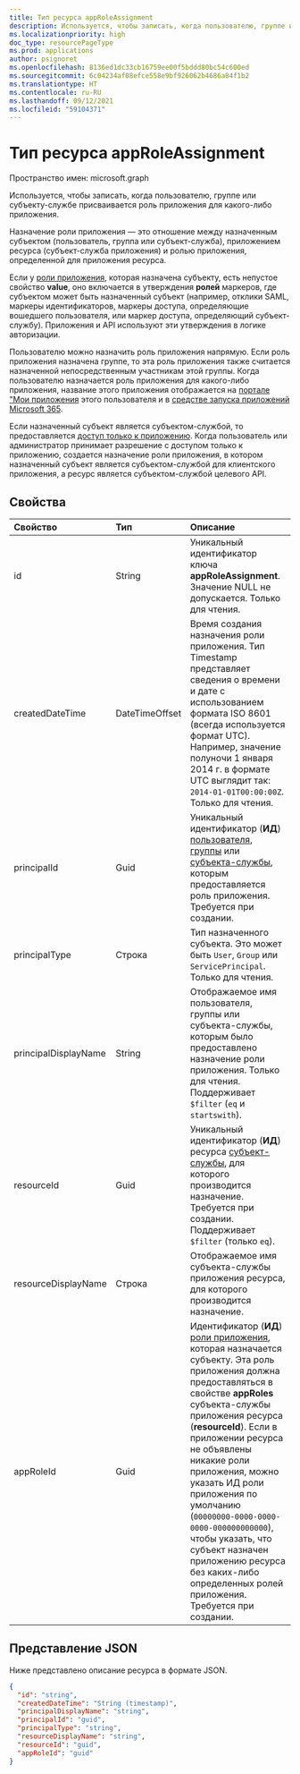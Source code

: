 ```yaml
---
title: Тип ресурса appRoleAssignment
description: Используется, чтобы записать, когда пользователю, группе или субъекту-службе присваивается роль приложения в субъекте-службе приложения. Вы можете создавать, читать и удалять роли приложения.
ms.localizationpriority: high
doc_type: resourcePageType
ms.prod: applications
author: psignoret
ms.openlocfilehash: 8136ed1dc33cb16759ee00f5bddd80bc54c600ed
ms.sourcegitcommit: 6c04234af08efce558e9bf926062b4686a84f1b2
ms.translationtype: HT
ms.contentlocale: ru-RU
ms.lasthandoff: 09/12/2021
ms.locfileid: "59104371"
---
```

# <a name="approleassignment-resource-type"></a>Тип ресурса appRoleAssignment

Пространство имен: microsoft.graph

Используется, чтобы записать, когда пользователю, группе или субъекту-службе присваивается роль приложения для какого-либо приложения.

Назначение роли приложения — это отношение между назначенным субъектом (пользователь, группа или субъект-служба), приложением ресурса (субъект-служба приложения) и ролью приложения, определенной для приложения ресурса.

Если у [роли приложения](approle.md), которая назначена субъекту, есть непустое свойство **value**, оно включается в утверждения **ролей** маркеров, где субъектом может быть назначенный субъект (например, отклики SAML, маркеры идентификаторов, маркеры доступа, определяющие вошедшего пользователя, или маркер доступа, определяющий субъект-службу). Приложения и API используют эти утверждения в логике авторизации.

Пользователю можно назначить роль приложения напрямую. Если роль приложения назначена группе, то эта роль приложения также считается назначенной непосредственным участникам этой группы. Когда пользователю назначается роль приложения для какого-либо приложения, название этого приложения отображается на [портале "Мои приложения](/azure/active-directory/user-help/my-apps-portal-end-user-access) этого пользователя и в [средстве запуска приложений Microsoft 365](https://support.office.com/article/meet-the-office-365-app-launcher-79f12104-6fed-442f-96a0-eb089a3f476a).

Если назначенный субъект является субъектом-службой, то предоставляется [доступ только к приложению](/azure/active-directory/develop/v2-permissions-and-consent#permission-types). Когда пользователь или администратор принимает разрешение с доступом только к приложению, создается назначение роли приложения, в котором назначенный субъект является субъектом-службой для клиентского приложения, а ресурс является субъектом-службой целевого API.

## <a name="properties"></a>Свойства

| Свойство | Тип | Описание |
|:---------------|:--------|:----------|
| id | String | Уникальный идентификатор ключа **appRoleAssignment**. Значение NULL не допускается. Только для чтения. |
| createdDateTime | DateTimeOffset | Время создания назначения роли приложения. Тип Timestamp представляет сведения о времени и дате с использованием формата ISO 8601 (всегда используется формат UTC). Например, значение полуночи 1 января 2014 г. в формате UTC выглядит так: `2014-01-01T00:00:00Z`. Только для чтения.  |
| principalId | Guid | Уникальный идентификатор (**ИД**) [пользователя](user.md), [группы](group.md) или [субъекта-службы](serviceprincipal.md), которым предоставляется роль приложения. Требуется при создании.  |
| principalType | Строка | Тип назначенного субъекта. Это может быть `User`, `Group` или `ServicePrincipal`. Только для чтения.  |
| principalDisplayName | String |Отображаемое имя пользователя, группы или субъекта-службы, которым было предоставлено назначение роли приложения. Только для чтения. Поддерживает `$filter` (`eq` и `startswith`). |
| resourceId | Guid |Уникальный идентификатор (**ИД**) ресурса [субъект-службы](serviceprincipal.md), для которого производится назначение. Требуется при создании. Поддерживает `$filter` (только `eq`). |
| resourceDisplayName | Строка | Отображаемое имя субъекта-службы приложения ресурса, для которого производится назначение.  |
| appRoleId | Guid | Идентификатор (**ИД**) [роли приложения](approle.md), которая назначается субъекту. Эта роль приложения должна предоставляться в свойстве **appRoles** субъекта-службы приложения ресурса (**resourceId**). Если в приложении ресурса не объявлены никакие роли приложения, можно указать ИД роли приложения по умолчанию (`00000000-0000-0000-0000-000000000000`), чтобы указать, что субъект назначен приложению ресурса без каких-либо определенных ролей приложения. Требуется при создании.  |

## <a name="json-representation"></a>Представление JSON

Ниже представлено описание ресурса в формате JSON.

<!-- {
  "blockType": "resource",
  "optionalProperties": [

  ],
  "@odata.type": "microsoft.graph.appRoleAssignment"
}-->

```json
{
  "id": "string",
  "createdDateTime": "String (timestamp)",
  "principalDisplayName": "string",
  "principalId": "guid",
  "principalType": "string",
  "resourceDisplayName": "string",
  "resourceId": "guid",
  "appRoleId": "guid"
}
```

<!-- uuid: 8fcb5dbc-d5aa-4681-8e31-b001d5168d79
2015-10-25 14:57:30 UTC -->
<!--
{
  "type": "#page.annotation",
  "description": "appRoleAssignment resource",
  "keywords": "",
  "section": "documentation",
  "tocPath": "",
  "suppressions": []
}
-->
